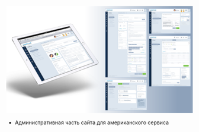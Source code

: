 ![Adaptive presentation](./images/adaptive-02.png)

* Административная часть сайта для американского сервиса
